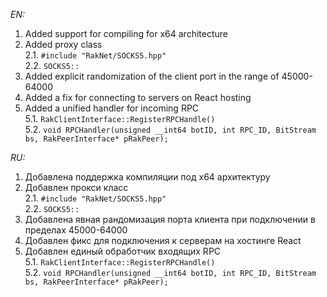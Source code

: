 <!--
EN:
-->

*EN:*
1. Added support for compiling for x64 architecture
2. Added proxy class\
   2.1. `#include "RakNet/SOCKS5.hpp"`\
   2.2. `SOCKS5::`
3. Added explicit randomization of the client port in the range of 45000-64000
4. Added a fix for connecting to servers on React hosting
5. Added a unified handler for incoming RPC\
   5.1. `RakClientInterface::RegisterRPCHandle()`\
   5.2. `void RPCHandler(unsigned __int64 botID, int RPC_ID, BitStream bs, RakPeerInterface* pRakPeer);`

<!--
RU:
-->

*RU:*
1. Добавлена поддержка компиляции под x64 архитектуру
2. Добавлен прокси класс\
   2.1. `#include "RakNet/SOCKS5.hpp"`\
   2.2. `SOCKS5::`
3. Добавлена явная рандомизация порта клиента при подключении в пределах 45000-64000
4. Добавлен фикс для подключения к серверам на хостинге React
5. Добавлен единый обработчик входящих RPC\
   5.1. `RakClientInterface::RegisterRPCHandle()`\
   5.2. `void RPCHandler(unsigned __int64 botID, int RPC_ID, BitStream bs, RakPeerInterface* pRakPeer);`
